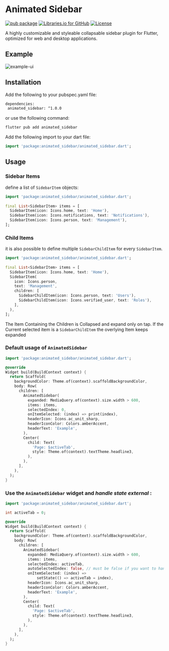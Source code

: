 
# Animated Sidebar

[![pub package](https://img.shields.io/pub/v/animated_sidebar.svg?style=flat-square)](https://pub.dev/packages/animated_sidebar)
[![Libraries.io for GitHub](https://img.shields.io/librariesio/github/kesimo/animated_sidebar.svg?style=flat-square)](https://libraries.io/github/kesimo/animated_sidebar) 
[![License](https://img.shields.io/badge/License-MIT%20-green.svg?style=flat-square)](https://opensource.org/licenses/MIT)

A highly customizable and styleable collapsable sidebar plugin for Flutter, optimized for web and desktop applications.

## Example

![example-ui](https://github.com/kesimo/animated_sidebar/blob/main/media/example.gif)

## Installation

Add the following to your pubspec.yaml file:

```bash  
dependencies:  
 animated_sidebar: ^1.0.0   
```  

or use the following command:

```bash  
flutter pub add animated_sidebar  
```  

Add the following import to your dart file:

```dart  
import 'package:animated_sidebar/animated_sidebar.dart';  
```  

## Usage

### Sidebar Items
define a list of `SidebarItem` objects:

```dart  
import 'package:animated_sidebar/animated_sidebar.dart';  
  
final List<SidebarItem> items = [  
  SidebarItem(icon: Icons.home, text: 'Home'),  
  SidebarItem(icon: Icons.notifications, text: 'Notifications'),  
  SidebarItem(icon: Icons.person, text: 'Management'),  
];  
```

### Child Items
it is also possible to define multiple `SidebarChildItem` for every `SidebarItem`.

```dart  
import 'package:animated_sidebar/animated_sidebar.dart';  
  
final List<SidebarItem> items = [  
  SidebarItem(icon: Icons.home, text: 'Home'),  
  SidebarItem(  
    icon: Icons.person,  
    text: 'Management',  
    children: [  
	  SidebarChildItem(icon: Icons.person, text: 'Users'),  
	  SidebarChildItem(icon: Icons.verified_user, text: 'Roles'),  
    ],  
  ),
];  
```
The Item Containing the Children is Collapsed and expand only on tap. If the Current selected item is a `SidebarChildItem` the overlying Item keeps expanded


### Default usage of `AnimatedSidebar`

```dart
import 'package:animated_sidebar/animated_sidebar.dart';

@override
Widget build(BuildContext context) {
  return Scaffold(
    backgroundColor: Theme.of(context).scaffoldBackgroundColor,
    body: Row(
      children: [
        AnimatedSidebar(
          expanded: MediaQuery.of(context).size.width > 600,
          items: items,
          selectedIndex: 0,
          onItemSelected: (index) => print(index),
          headerIcon: Icons.ac_unit_sharp,
          headerIconColor: Colors.amberAccent,
          headerText: 'Example',
        ),
        Center(
          child: Text(
            'Page: $activeTab',
            style: Theme.of(context).textTheme.headline3,
          ),
        ),
      ],
    ),
  );
}
```


### Use the `AnimatedSidebar` widget and *handle state external* :

```dart
import 'package:animated_sidebar/animated_sidebar.dart';

int activeTab = 0;

@override
Widget build(BuildContext context) {
  return Scaffold(
    backgroundColor: Theme.of(context).scaffoldBackgroundColor,
    body: Row(
      children: [
        AnimatedSidebar(
          expanded: MediaQuery.of(context).size.width > 600,
          items: items,
          selectedIndex: activeTab,
          autoSelectedIndex: false, // must be false if you want to handle state external
          onItemSelected: (index) =>
              setState(() => activeTab = index),
          headerIcon: Icons.ac_unit_sharp,
          headerIconColor: Colors.amberAccent,
          headerText: 'Example',
        ),
        Center(
          child: Text(
            'Page: $activeTab',
            style: Theme.of(context).textTheme.headline3,
          ),
        ),
      ],
    ),
  );
}
```